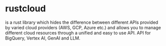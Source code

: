 # rustcloud
 is a rust library which hides the difference between different APIs provided by varied cloud providers (AWS, GCP, Azure etc.) and allows you to manage different cloud resources through a unified and easy to use API.
API for BigQuery, Vertex AI, GenAI and LLM.


